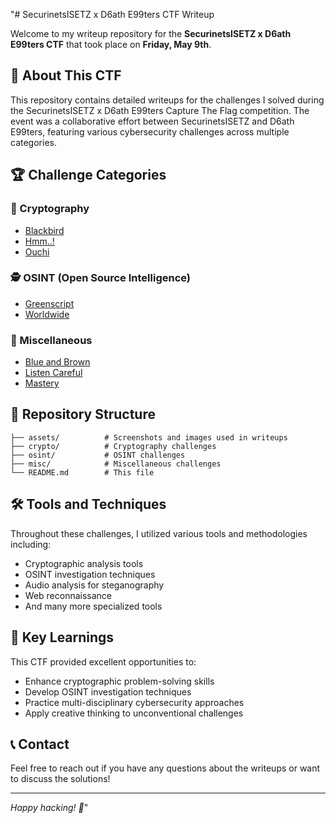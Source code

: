 "# SecurinetsISETZ x D6ath E99ters CTF Writeup

Welcome to my writeup repository for the **SecurinetsISETZ x D6ath E99ters CTF** that took place on **Friday, May 9th**.

## 📖 About This CTF

This repository contains detailed writeups for the challenges I solved during the SecurinetsISETZ x D6ath E99ters Capture The Flag competition. The event was a collaborative effort between SecurinetsISETZ and D6ath E99ters, featuring various cybersecurity challenges across multiple categories.

## 🏆 Challenge Categories

### 🔐 Cryptography
- [Blackbird](crypto/blackbird.md)
- [Hmm..!](crypto/Hmm..!.md)
- [Ouchi](crypto/ouchi.md)

### 🕵️ OSINT (Open Source Intelligence)
- [Greenscript](osint/greenscript.md)
- [Worldwide](osint/worldwide.md)

### 🔧 Miscellaneous
- [Blue and Brown](misc/Blue%20and%20Brown%20.md)
- [Listen Careful](misc/Listen_careful.md)
- [Mastery](misc/Mastery.md)

## 📁 Repository Structure

```
├── assets/          # Screenshots and images used in writeups
├── crypto/          # Cryptography challenges
├── osint/           # OSINT challenges
├── misc/            # Miscellaneous challenges
└── README.md        # This file
```

## 🛠️ Tools and Techniques

Throughout these challenges, I utilized various tools and methodologies including:
- Cryptographic analysis tools
- OSINT investigation techniques
- Audio analysis for steganography
- Web reconnaissance
- And many more specialized tools

## 🎯 Key Learnings

This CTF provided excellent opportunities to:
- Enhance cryptographic problem-solving skills
- Develop OSINT investigation techniques
- Practice multi-disciplinary cybersecurity approaches
- Apply creative thinking to unconventional challenges

## 📞 Contact

Feel free to reach out if you have any questions about the writeups or want to discuss the solutions!

---

*Happy hacking! 🚩*" 
